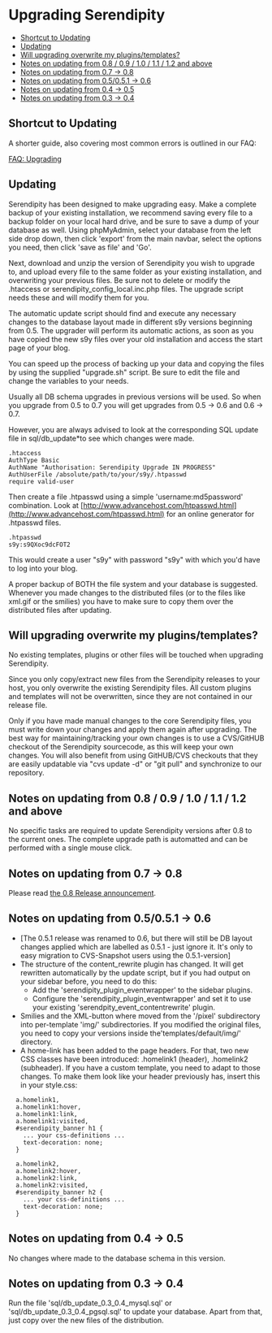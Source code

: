 Upgrading Serendipity
=====================

* [Shortcut to Updating](#A2)
* [Updating](#A3)
* [Will upgrading overwrite my plugins/templates?](#A4)
* [Notes on updating from 0.8 / 0.9 / 1.0 / 1.1 / 1.2 and above](#A5)
* [Notes on updating from 0.7 -\> 0.8](#A6)
* [Notes on updating from 0.5/0.5.1 -\> 0.6](#A7)
* [Notes on updating from 0.4 -\> 0.5](#A8)
* [Notes on updating from 0.3 -\> 0.4](#A9)

## <a name="A2"></a>Shortcut to Updating

A shorter guide, also covering most common errors is outlined in our FAQ:

[FAQ: Upgrading](http://www.s9y.org/11.html#A18)

## <a name="A3"></a>Updating

Serendipity has been designed to make upgrading easy. Make a complete backup of your existing installation, we recommend saving every file to a backup folder on your local hard drive, and be sure to save a dump of your database as well. Using phpMyAdmin, select your database from the left side drop down, then click 'export' from the main navbar, select the options you need, then click 'save as file' and 'Go'.

Next, download and unzip the version of Serendipity you wish to upgrade to, and upload every file to the same folder as your existing installation, and overwriting your previous files. Be sure not to delete or modify the .htaccess or serendipity\_config\_local.inc.php files. The upgrade script needs these and will modify them for you.

The automatic update script should find and execute any necessary changes to the database layout made in different s9y versions beginning from 0.5. The upgrader will perform its automatic actions, as soon as you have copied the new s9y files over your old installation and access the start page of your blog.

You can speed up the process of backing up your data and copying the files by using the supplied "upgrade.sh" script. Be sure to edit the file and change the variables to your needs.

Usually all DB schema upgrades in previous versions will be used. So when you upgrade from 0.5 to 0.7 you will get upgrades from 0.5 -\> 0.6 and 0.6 -\> 0.7.

However, you are always advised to look at the corresponding SQL update file in sql/db\_update\*to see which changes were made.

```
.htaccess
AuthType Basic
AuthName "Authorisation: Serendipity Upgrade IN PROGRESS"
AuthUserFile /absolute/path/to/your/s9y/.htpasswd
require valid-user
```

Then create a file .htpasswd using a simple 'username:md5password' combination. Look at [http://www.advancehost.com/htpasswd.html](http://www.advancehost.com/htpasswd.html) for an online generator for .htpasswd files.

```
.htpasswd
s9y:s9QXoc9dcFOT2
```

This would create a user "s9y" with password "s9y" with which you'd have to log into your blog.

A proper backup of BOTH the file system and your database is suggested. Whenever you made changes to the distributed files (or to the files like xml.gif or the smilies) you have to make sure to copy them over the distributed files after updating.

## <a name="A4"></a>Will upgrading overwrite my plugins/templates?

No existing templates, plugins or other files will be touched when upgrading Serendipity.

Since you only copy/extract new files from the Serendipity releases to your host, you only overwrite the existing Serendipity files. All custom plugins and templates will not be overwritten, since they are not contained in our release file.

Only if you have made manual changes to the core Serendipity files, you must write down your changes and apply them again after upgrading. The best way for maintaining/tracking your own changes is to use a CVS/GitHUB checkout of the Serendipity sourcecode, as this will keep your own changes. You will also benefit from using GitHUB/CVS checkouts that they are easily updatable via "cvs update -d" or "git pull" and synchronize to our repository.

## <a name="A5"></a>Notes on updating from 0.8 / 0.9 / 1.0 / 1.1 / 1.2 and above

No specific tasks are required to update Serendipity versions after 0.8 to the current ones. The complete upgrade path is automatted and can be performed with a single mouse click.

## <a name="A6"></a>Notes on updating from 0.7 -\> 0.8

Please read [the 0.8 Release announcement](/63.html).

## <a name="A7"></a>Notes on updating from 0.5/0.5.1 -\> 0.6

* [The 0.5.1 release was renamed to 0.6, but there will still be DB layout changes applied which are labelled as 0.5.1 - just ignore it. It's only to easy migration to CVS-Snapshot users using the 0.5.1-version]
* The structure of the content\_rewrite plugin has changed. It will get rewritten automatically by the update script, but if you had output on your sidebar before, you need to do this:
  * Add the 'serendipity\_plugin\_eventwrapper' to the sidebar plugins.
  * Configure the 'serendipity\_plugin\_eventwrapper' and set it to use your existing 'serendpity\_event\_contentrewrite' plugin.
* Smilies and the XML-button where moved from the '/pixel' subdirectory into per-template 'img/' subdirectories. If you modified the original files, you need to copy your versions inside the'templates/default/img/' directory.
* A home-link has been added to the page headers. For that, two new CSS classes have been introduced: .homelink1 (header), .homelink2 (subheader). If you have a custom template, you need to adapt to those changes. To make them look like your header previously has, insert this in your style.css:

```
  a.homelink1,
  a.homelink1:hover,
  a.homelink1:link,
  a.homelink1:visited,
  #serendipity_banner h1 {
    ... your css-definitions ...
    text-decoration: none;
  }

  a.homelink2,
  a.homelink2:hover,
  a.homelink2:link,
  a.homelink2:visited,
  #serendipity_banner h2 {
    ... your css-definitions ...
    text-decoration: none;
  }
```

## <a name="A8"></a>Notes on updating from 0.4 -\> 0.5

No changes where made to the database schema in this version.

## <a name="A9"></a>Notes on updating from 0.3 -\> 0.4

Run the file 'sql/db\_update\_0.3\_0.4\_mysql.sql' or 'sql/db\_update\_0.3\_0.4\_pgsql.sql' to update your database. Apart from that, just copy over the new files of the distribution.